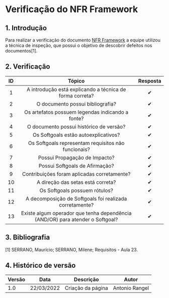 # Verificação do NFR Framework

## 1. Introdução

Para realizar a verificação do documento [NFR Framework](../modelagem/framework-nfr.md) a equipe utilizou a técnica de inspeção, que possui o objetivo de descobrir defeitos nos documentos[1].

## 2. Verificação

| ID  |                                    Tópico                                     | Resposta |
| :-: | :---------------------------------------------------------------------------: | :------: |
|  1  |           A introdução está explicando a técnica de forma correta?            |    ✔     |
|  2  |                       O documento possui bibliografia?                        |    ✔     |
|  3  |               Os artefatos possuem legendas indicando a fonte?                |    ✔     |
|  4  |                    O documento possui histórico de versão?                    |    ✔     |
|  5  |                     Os Softgoals estão autoexplicativos?                      |    ✔     |
|  6  |              Os Softgoals representam requisitos não funcionais?              |    ✔     |
|  7  |                         Possui Propagação de Impacto?                         |    ✔     |
|  8  |                        Possui Softgoals de Afirmação?                         |    ✔     |
|  9  |                  Contribuições foram aplicadas corretamente?                  |    ✔     |
| 10  |                       A direção das setas está correta?                       |    ✔     |
| 11  |                         Os Softgoals possuem rótulos?                         |    ✔     |
| 12  |            A decomposição de Softgoals foi realizada corretamente?            |    ✔     |
| 13  | Existe algum operador que tenha dependência (AND/OR) para atender o Softgoal? |    ✔     |

## 3. Bibliografia

[1] SERRANO, Maurício; SERRANO, Milene; Requisitos - Aula 23.

## 4. Histórico de versão

| Versão | Data       | Descrição         | Autor          |
| ------ | ---------- | ----------------- | -------------- |
| 1.0    | 22/03/2022 | Criação da página | Antonio Rangel |
